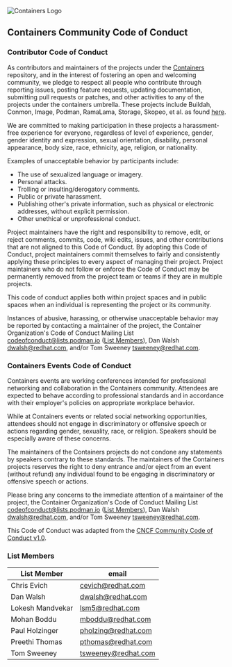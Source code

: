 ![Containers Logo](https://github.com/containers/common/blob/main/logos/containers-full-horiz.png)
## Containers Community Code of Conduct

### Contributor Code of Conduct

As contributors and maintainers of the projects under the [Containers](https://github.com/containers) repository,
and in the interest of fostering an open and welcoming community, we pledge to
respect all people who contribute through reporting issues, posting feature
requests, updating documentation, submitting pull requests or patches, and other
activities to any of the projects under the containers umbrella.  These projects
include Buildah, Conmon, Image, Podman, RamaLama, Storage, Skopeo, et al.
as found [here](https://github.com/containers).

We are committed to making participation in these projects a harassment-free experience for
everyone, regardless of level of experience, gender, gender identity and expression,
sexual orientation, disability, personal appearance, body size, race, ethnicity, age,
religion, or nationality.

Examples of unacceptable behavior by participants include:

* The use of sexualized language or imagery.
* Personal attacks.
* Trolling or insulting/derogatory comments.
* Public or private harassment.
* Publishing other's private information, such as physical or electronic addresses,
 without explicit permission.
* Other unethical or unprofessional conduct.

Project maintainers have the right and responsibility to remove, edit, or reject
comments, commits, code, wiki edits, issues, and other contributions that are not
aligned to this Code of Conduct.  By adopting this Code of Conduct, project maintainers
commit themselves to fairly and consistently applying these principles to every aspect
of managing their project.  Project maintainers who do not follow or enforce the Code of
Conduct may be permanently removed from the project team or teams if they are in multiple
projects.

This code of conduct applies both within project spaces and in public spaces
when an individual is representing the project or its community.

Instances of abusive, harassing, or otherwise unacceptable behavior may be reported by contacting a maintainer of the project, the Container Organization's Code of Conduct Mailing List <codeofconduct@lists.podman.io> ([List Members](#List-Members)), Dan Walsh <dwalsh@redhat.com>, and/or Tom Sweeney <tsweeney@redhat.com>.


### Containers Events Code of Conduct

Containers events are working conferences intended for professional networking and collaboration in the
Containers community.  Attendees are expected to behave according to professional standards and in accordance
with their employer's policies on appropriate workplace behavior.

While at Containers events or related social networking opportunities, attendees should not engage in
discriminatory or offensive speech or actions regarding gender, sexuality, race, or religion.  Speakers should
be especially aware of these concerns.

The maintainers of the Containers projects do not condone any statements by speakers contrary to these standards.
The maintainers of the Containers projects reserves the right to deny entrance and/or eject from an event
(without refund) any individual found to be engaging in discriminatory or offensive speech or actions.

Please bring any concerns to the immediate attention of a maintainer of the project, the Container Organization's Code of Conduct Mailing List <codeofconduct@lists.podman.io> ([List Members](#List-Members)), Dan Walsh <dwalsh@redhat.com>, and/or Tom Sweeney <tsweeney@redhat.com>.

This Code of Conduct was adapted from the [CNCF Community Code of Conduct v1.0](https://github.com/cncf/foundation/blob/master/code-of-conduct.md).

### List Members

| List Member      | email  |
| ------------     | ------ |
| Chris Evich      | cevich@redhat.com      |
| Dan Walsh        | dwalsh@redhat.com      |
| Lokesh Mandvekar | lsm5@redhat.com        |
| Mohan Boddu      | mboddu@redhat.com      |
| Paul Holzinger   | pholzing@redhat.com    |
| Preethi Thomas   | pthomas@redhat.com     |
| Tom Sweeney      | tsweeney@redhat.com    |

